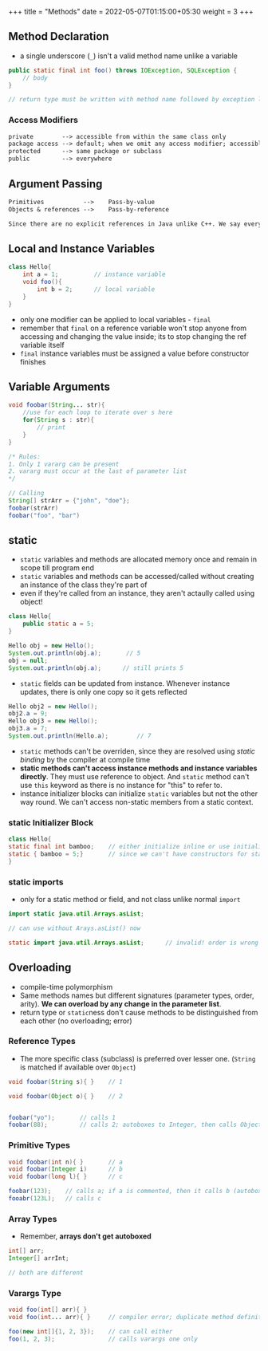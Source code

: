 +++
title = "Methods"
date =  2022-05-07T01:15:00+05:30
weight = 3
+++

## Method Declaration
- a single underscore (`_`) isn't a valid method name unlike a variable
```java
public static final int foo() throws IOException, SQLException {
	// body
}

// return type must be written with method name followed by exception list; rest's order doesn't matter
```

### Access Modifiers
```txt
private		   --> accessible from within the same class only
package access --> default; when we omit any access modifier; accessible only from a class in same package
protected	   --> same package or subclass 
public	 	   --> everywhere
```

## Argument Passing
```txt
Primitives 			 -->	Pass-by-value
Objects & references -->	Pass-by-reference

Since there are no explicit references in Java unlike C++. We say everything is pass-by-value in Java which means a new reference variable is created in called method and not actual object/array is created in memory again. 
```

## Local and Instance Variables
```java
class Hello{
	int a = 1;			// instance variable
	void foo(){
		int b = 2;		// local variable
	}
}
```

- only one modifier can be applied to local variables - `final`
- remember that `final` on a reference variable won't stop anyone from accessing and changing the value inside; its to stop changing the ref variable itself
- `final` instance variables must be assigned a value before constructor finishes

## Variable Arguments
```java
void foobar(String... str){
	//use for each loop to iterate over s here
	for(String s : str){
		// print
	}
}

/* Rules:
1. Only 1 vararg can be present
2. vararg must occur at the last of parameter list
*/

// Calling
String[] strArr = {"john", "doe"};
foobar(strArr)
foobar("foo", "bar")
```

## static

- `static` variables and methods are allocated memory once and remain in scope till program end
- `static` variables and methods can be accessed/called without creating an instance of the class they're part of
- even if they're called from an instance, they aren't actaully called using object!
```java
class Hello{
	public static a = 5;
}

Hello obj = new Hello();
System.out.println(obj.a);		 // 5
obj = null;
System.out.println(obj.a);		// still prints 5
```
- `static` fields can be updated from instance. Whenever instance updates, there is only one copy so it gets reflected
```java
Hello obj2 = new Hello();
obj2.a = 9;
Hello obj3 = new Hello();
obj3.a = 7;
System.out.println(Hello.a);		// 7	
```
- `static` methods can't be overriden, since they are resolved using _static binding_ by the compiler at compile time
- **static methods can't access instance methods and instance variables directly**. They must use reference to object. And `static` method can't use `this` keyword as there is no instance for "this" to refer to.
- instance initializer blocks can initialize `static` variables but not the other way round. We can't access non-static members from a static context. 

### static Initializer Block
```java
class Hello{
static final int bamboo;	// either initialize inline or use initializer block below
static { bamboo = 5;}		// since we can't have constructors for static fields
}
```

### static imports
- only for a static method or field, and not class unlike normal `import`
```java
import static java.util.Arrays.asList;

// can use without Arays.asList() now

static import java.util.Arrays.asList;		// invalid! order is wrong
```

## Overloading
- compile-time polymorphism
- Same methods names but different signatures (parameter types, order, arity). **We can overload by any change in the parameter list**.
- return type or `static`ness don't cause methods to be distinguished from each other (no overloading; error)

### Reference Types
- The more specific class (subclass) is preferred over lesser one. (`String` is matched if available over `Object`)
```java
void foobar(String s){ }	// 1

void foobar(Object o){ }	// 2


foobar("yo");		// calls 1
foobar(88);			// calls 2; autoboxes to Integer, then calls Object
```

### Primitive Types
```java
void foobar(int n){ }		// a
void foobar(Integer i)		// b
void foobar(long l){ }		// c

foobar(123);	// calls a; if a is commented, then it calls b (autoboxing); if b is also commented then it calls c (promotion)
fooabr(123L);	// calls c
```

### Array Types
- Remember, **arrays don't get autoboxed**
```java
int[] arr;
Integer[] arrInt;

// both are different
```

### Varargs Type
```java
void foo(int[] arr){ }
void foo(int... arr){ }		// compiler error; duplicate method definition

foo(new int[]{1, 2, 3});	// can call either
foo(1, 2, 3);				// calls varargs one only
```